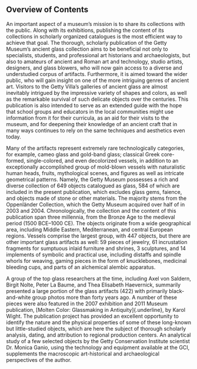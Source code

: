## Overview of Contents

An important aspect of a museum’s mission is to share its collections with the public. Along with its exhibitions, publishing the content of its collections in scholarly organized catalogues is the most efficient way to achieve that goal. The thorough, scholarly publication of the Getty Museum’s ancient glass collection aims to be beneficial not only to specialists, students, and professional art historians and archaeologists, but also to amateurs of ancient and Roman art and technology, studio artists, designers, and glass blowers, who will now gain access to a diverse and understudied corpus of artifacts. Furthermore, it is aimed toward the wider public, who will gain insight on one of the more intriguing genres of ancient art. Visitors to the Getty Villa’s galleries of ancient glass are almost inevitably intrigued by the impressive variety of shapes and colors, as well as the remarkable survival of such delicate objects over the centuries. This publication is also intended to serve as an extended guide with the hope that school groups and educators in the local communities might use information from it for their curricula, as an aid for their visits to the museum, and for deepening their knowledge of an ancient craft that in many ways continues to rely on the same techniques and aesthetics even today.

Many of the artifacts represent extremely rare technologically categories, for example, cameo glass and gold-band glass; classical Greek core-formed, single-colored, and even decolorized vessels, in addition to an exceptionally accomplished group of mold-blown vessels with naturalistic human heads, fruits, mythological scenes, and figures as well as intricate geometrical patterns. Namely, the Getty Museum possesses a rich and diverse collection of 649 objects catalogued as glass, 584 of which are included in the present publication, which excludes glass gems, faience, and objects made of stone or other materials. The majority stems from the Oppenländer Collection, which the Getty Museum acquired over half of in 2003 and 2004. Chronologically, the collection and the content of this publication span three millennia, from the Bronze Age to the medieval period (1500 BCE–1000 CE). The objects originate from a wide geographical area, including Middle Eastern, Mediterranean, and central European regions. Vessels comprise the largest group, with 447 objects, but there are other important glass artifacts as well: 59 pieces of jewelry, 61 incrustation fragments for sumptuous inlaid furniture and shrines, 3 sculptures, and 14 implements of symbolic and practical use, including distaffs and spindle whorls for weaving, gaming pieces in the form of knucklebones, medicinal bleeding cups, and parts of an alchemical alembic apparatus.

A group of the top glass researchers at the time, including Axel von Saldern, Birgit Nolte, Peter La Baume, and Thea Elisabeth Haevernick, summarily presented a large portion of the glass artifacts (422) with primarily black-and-white group photos more than forty years ago. A number of these pieces were also featured in the 2007 exhibition and 2011 Museum publication, [Molten Color: Glassmaking in Antiquity]{.underline}, by Karol Wight. The publication project has provided an excellent opportunity to identify the nature and the physical properties of some of these long-known but little-studied objects, which are here the subject of thorough scholarly analysis, dating, and attribution to regional production centers. An analytical study of a few selected objects by the Getty Conservation Institute scientist Dr. Monica Ganio, using the technology and equipment available at the GCI, supplements the macroscopic art-historical and archaeological perspectives of the author.
